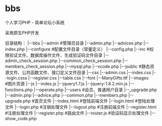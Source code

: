 # bbs
个人学习PHP - 简单论坛小系统 
 
采用原生PHP开发

目录结构：
|--bbs
	|--admin
	#管理员目录
		|--admin.php
		|--advices.php
		|--index.php
	|--configure
	#配置文件目录（常量定义）
		|--config.php
	|--inc
	#权限验证文件、数据库操作文件、生成验证码文件目录
		|--admin_check_session.php
		|--common_check_session.php
		|--members_check_session.php
		|--mysql.php
		|--vcode.php
	|--public
	#静态资源文件、公共函数文件、接口定义文件目录
		|--css
			|--admin.css
			|--index.css
			|--login.csss
			|--register.css
			|--table.css
		|--font
			|--ManyGifts.ttf
		|--images  
			#图片资源
		|--js
			|--index.js
			|--jquery1.7.js
			|--jquery-1.8.2.min.js
		|--functions.php
		|--operate.php
	|--users
	#会员、普通用户目录
		|--_upgrade.php
		|--admin.php
		|--advice.php
		|--common.php
		|--members.php
		|--upgrade.php
	#首页文件
	|--index.html
	#登陆前端文件
	|--login.html
	#登陆处理文件
	|--login.php
	#注销处理文件
	|--logout.php
	#注册前端文件
	|--register.html
	#注册处理文件
	|--register.php
	#路由文件
	|--router.js
	#验证码显示处理文件
	|--show_code.php


